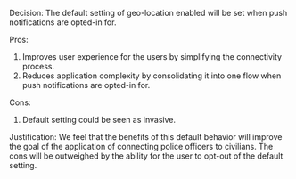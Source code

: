Decision: The default setting of geo-location enabled will be set when push notifications are opted-in for. 

Pros:

1. Improves user experience for the users by simplifying the connectivity process. 
2. Reduces application complexity by consolidating it into one flow when push notifications are opted-in for. 

Cons:

1. Default setting could be seen as invasive. 

Justification: We feel that the benefits of this default behavior will improve the goal of the application of connecting police officers to civilians. The cons will be outweighed by the ability for the user to opt-out of the default setting. 
